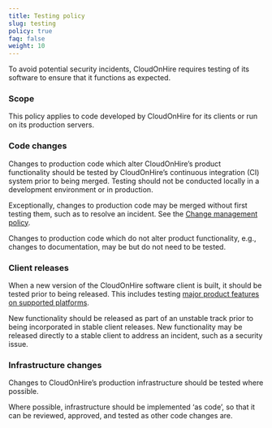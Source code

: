 ```yaml
---
title: Testing policy
slug: testing
policy: true
faq: false
weight: 10
---
```


To avoid potential security incidents, CloudOnHire requires testing of its software to ensure that it functions as expected.

### Scope

This policy applies to code developed by CloudOnHire for its clients or run on its production servers.

### Code changes

Changes to production code which alter CloudOnHire’s product functionality should be tested by CloudOnHire’s continuous integration (CI) system prior to being merged. Testing should not be conducted locally in a development environment or in production.

Exceptionally, changes to production code may be merged without first testing them, such as to resolve an incident. See the [Change management policy](/security-policies/change-management).

Changes to production code which do not alter product functionality, e.g., changes to documentation, may be but do not need to be tested.

### Client releases

When a new version of the CloudOnHire software client is built, it should be tested prior to being released. This includes testing [major product features on supported platforms](http://go/testing-procedure).

New functionality should be released as part of an unstable track prior to being incorporated in stable client releases. New functionality may be released directly to a stable client to address an incident, such as a security issue.

### Infrastructure changes

Changes to CloudOnHire’s production infrastructure should be tested where possible.

Where possible, infrastructure should be implemented ‘as code’, so that it can be reviewed, approved, and tested as other code changes are.
